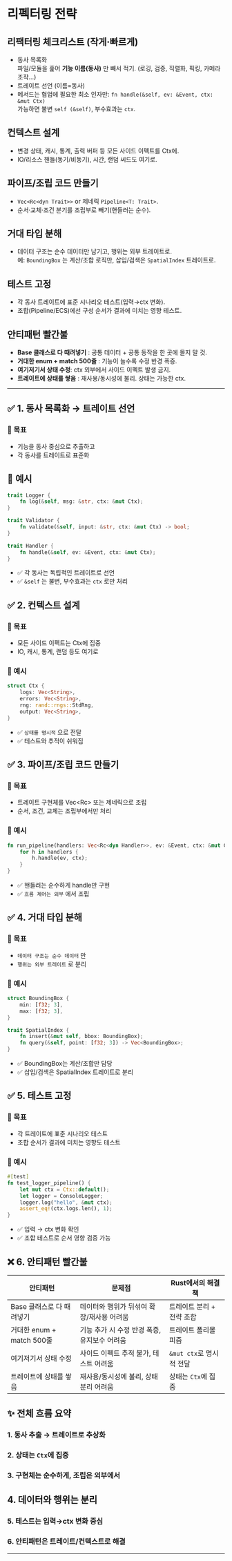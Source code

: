 # 리펙터링 전략

## 리팩터링 체크리스트 (작게·빠르게)
- 동사 목록화  
    파일/모듈을 훑어 **기능 이름(동사)** 만 빼서 적기. (로깅, 검증, 직렬화, 픽킹, 카메라 조작…)
- 트레이트 선언 (이름=동사)
- 메서드는 협업에 필요한 최소 인자만: `fn handle(&self, ev: &Event, ctx: &mut Ctx)`  
    가능하면 불변 `self (&self)`, 부수효과는 `ctx`.

## 컨텍스트 설계
- 변경 상태, 캐시, 통계, 출력 버퍼 등 모든 사이드 이펙트를 Ctx에.
- IO/리소스 핸들(동기/비동기), 시간, 랜덤 씨드도 여기로.

## 파이프/조립 코드 만들기
- `Vec<Rc<dyn Trait>>` or 제네릭 `Pipeline<T: Trait>`.
- 순서·교체·조건 분기를 조립부로 빼기(핸들러는 순수).

## 거대 타입 분해
- 데이터 구조는 순수 데이터만 남기고, 행위는 외부 트레이트로.  
    예: `BoundingBox` 는 계산/조합 로직만, 삽입/검색은 `SpatialIndex` 트레이트로.

## 테스트 고정
- 각 동사 트레이트에 표준 시나리오 테스트(입력→ctx 변화).
- 조합(Pipeline/ECS)에선 구성 순서가 결과에 미치는 영향 테스트.

## 안티패턴 빨간불
- **Base 클래스로 다 때려넣기** : 공통 데이터 + 공통 동작을 한 곳에 몰지 말 것.
- **거대한 enum + match 500줄** : 기능이 늘수록 수정 반경 폭증.
- **여기저기서 상태 수정**: ctx 외부에서 사이드 이펙트 발생 금지.
- **트레이트에 상태를 쌓음** : 재사용/동시성에 불리. 상태는 가능한 ctx.

---


## ✅ 1. 동사 목록화 → 트레이트 선언
### 🎯 목표
- 기능을 동사 중심으로 추출하고
- 각 동사를 트레이트로 표준화
## 🧪 예시
```rust
trait Logger {
    fn log(&self, msg: &str, ctx: &mut Ctx);
}

trait Validator {
    fn validate(&self, input: &str, ctx: &mut Ctx) -> bool;
}

trait Handler {
    fn handle(&self, ev: &Event, ctx: &mut Ctx);
}
```

- ✅ 각 동사는 독립적인 트레이트로 선언
- ✅ `&self` 는 불변, 부수효과는 `ctx` 로만 처리


## ✅ 2. 컨텍스트 설계
### 🎯 목표
- 모든 사이드 이펙트는 Ctx에 집중
- IO, 캐시, 통계, 랜덤 등도 여기로
### 🧪 예시
```rust
struct Ctx {
    logs: Vec<String>,
    errors: Vec<String>,
    rng: rand::rngs::StdRng,
    output: Vec<String>,
}
```
- ✅ `상태를 명시적` 으로 전달
- ✅ 테스트와 추적이 쉬워짐


## ✅ 3. 파이프/조립 코드 만들기
### 🎯 목표
- 트레이트 구현체를 Vec<Rc<dyn Trait>> 또는 제네릭으로 조립
- 순서, 조건, 교체는 조립부에서만 처리
### 🧪 예시
```rust
fn run_pipeline(handlers: Vec<Rc<dyn Handler>>, ev: &Event, ctx: &mut Ctx) {
    for h in handlers {
        h.handle(ev, ctx);
    }
}
```
- ✅ 핸들러는 순수하게 handle만 구현
- ✅ `흐름 제어는 외부` 에서 조립


## ✅ 4. 거대 타입 분해
### 🎯 목표
- `데이터 구조는 순수 데이터` 만
- `행위는 외부 트레이트` 로 분리
### 🧪 예시
```rust
struct BoundingBox {
    min: [f32; 3],
    max: [f32; 3],
}

trait SpatialIndex {
    fn insert(&mut self, bbox: BoundingBox);
    fn query(&self, point: [f32; 3]) -> Vec<BoundingBox>;
}
```

- ✅ BoundingBox는 계산/조합만 담당
- ✅ 삽입/검색은 SpatialIndex 트레이트로 분리


## ✅ 5. 테스트 고정
### 🎯 목표
- 각 트레이트에 표준 시나리오 테스트
- 조합 순서가 결과에 미치는 영향도 테스트
### 🧪 예시
```rust
#[test]
fn test_logger_pipeline() {
    let mut ctx = Ctx::default();
    let logger = ConsoleLogger;
    logger.log("hello", &mut ctx);
    assert_eq!(ctx.logs.len(), 1);
}
```
- ✅ 입력 → ctx 변화 확인
- ✅ 조합 테스트로 순서 영향 검증 가능


## ❌ 6. 안티패턴 빨간불
| 안티패턴                         | 문제점                                           | Rust에서의 해결책         |
|----------------------------------|--------------------------------------------------|----------------------------|
| Base 클래스로 다 때려넣기        | 데이터와 행위가 뒤섞여 확장/재사용 어려움         | 트레이트 분리 + 전략 조합 |
| 거대한 enum + match 500줄       | 기능 추가 시 수정 반경 폭증, 유지보수 어려움      | 트레이트 폴리몰피즘       |
| 여기저기서 상태 수정             | 사이드 이펙트 추적 불가, 테스트 어려움            | `&mut ctx`로 명시적 전달  |
| 트레이트에 상태를 쌓음           | 재사용/동시성에 불리, 상태 분리 어려움            | 상태는 `Ctx`에 집중       |


## ✨ 전체 흐름 요약
### 1. 동사 추출 → 트레이트로 추상화
### 2. 상태는 `Ctx`에 집중
### 3. 구현체는 순수하게, 조립은 외부에서
## 4. 데이터와 행위는 분리
### 5. 테스트는 입력→ctx 변화 중심
### 6. 안티패턴은 트레이트/컨텍스트로 해결

---



